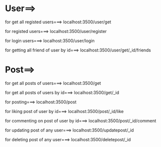 User==>
=======

for get all registed users===>
localhost:3500/user/get


for  registed users===>
localhost:3500/user/register


for  login users===>
localhost:3500/user/login

for getting all friend of user by id===>
localhost:3500/user/get/_id/friends


Post==>
=======
for get all posts of users===>
localhost:3500/get

for get all posts of  users by id===>
localhost:3500/get/_id

for posting===>
localhost:3500/post


for liking post of user by id===>
localhost:3500/post/_id/like


for commenting on post of user by id===>
localhost:3500/post/_id/comment


for updating post of any user===>
localhost:3500/updatepost/_id


for deleting post of any user===>
localhost:3500/deletepost/_id